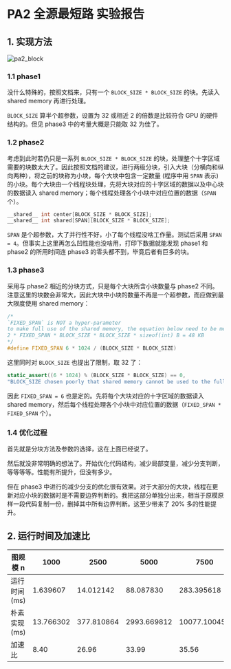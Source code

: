 # PA2 全源最短路 实验报告

## 1. 实现方法

![pa2_block ](https://cdn.jsdelivr.net/gh/A-sock-puppet/imgbed2@main/img/2024/05/20240514193623_pa2_block%20.png)

### 1.1 phase1

没什么特殊的，按照文档来，只有一个 `BLOCK_SIZE * BLOCK_SIZE` 的块。先读入 shared memory 再进行处理。

`BLOCK_SIZE` 算半个超参数，设置为 32 或相近 2 的倍数是比较符合 GPU 的硬件结构的。但见 phase3 中的考量大概是只能取 32 为佳了。

### 1.2 phase2

考虑到此时若仍只是一系列 `BLOCK_SIZE * BLOCK_SIZE` 的块，处理整个十字区域需要的块数太大了。因此按照文档的建议，进行两级分块，引入大块（分横向和纵向两种），将之前的块称为小块，每个大块中包含一定数量 (程序中用 `SPAN` 表示) 的小块。每个大块由一个线程块处理，先将大块对应的十字区域的数据以及中心块的数据读入 shared memory；每个线程处理各个小块中对应位置的数据（`SPAN` 个）。

```cpp
__shared__ int center[BLOCK_SIZE * BLOCK_SIZE];
__shared__ int shared[SPAN][BLOCK_SIZE * BLOCK_SIZE];
```

`SPAN` 是个超参数，大了并行性不好，小了每个线程没啥工作量。测试后采用 `SPAN = 4`。但事实上这里再怎么凹性能也没啥用，打印下数据就能发现 phase1 和 phase2 的所用时间连 phase3 的零头都不到，毕竟后者有巨多的块。

<div style="page-break-after: always;"></div>

### 1.3 phase3

采用与 phase2 相近的分块方式，只是每个大块所含小块数量与 phase2 不同。注意这里的块数会非常大，因此大块中小块的数量不再是一个超参数，而应做到最大限度使用 shared memory：

```cpp
/* 
`FIXED_SPAN` is NOT a hyper-parameter
to make full use of the shared memory, the equation below need to be met: 
2 * FIXED_SPAN * BLOCK_SIZE * BLOCK_SIZE * sizeof(int) B = 48 KB
*/
#define FIXED_SPAN 6 * 1024 / (BLOCK_SIZE * BLOCK_SIZE)
```

这里同时对 `BLOCK_SIZE` 也提出了限制，取 32 了：

```cpp
static_assert((6 * 1024) % (BLOCK_SIZE * BLOCK_SIZE) == 0, 
"BLOCK_SIZE chosen poorly that shared memory cannot be used to the full extent");
```

因此 `FIXED_SPAN = 6` 也是定的。先将每个大块对应的十字区域的数据读入 shared memory，然后每个线程处理各个小块中对应位置的数据（`FIXED_SPAN * FIXED_SPAN` 个）。

### 1.4 优化过程

首先就是分块方法及参数的选择，这在上面已经说了。

然后就没非常明确的想法了。开始优化代码结构，减少局部变量，减少分支判断，等等等等。性能有所提升，但没有多少。

但在 phase3 中进行的减少分支的优化很有效果。对于大部分的大块，线程在更新对应小块的数据时是不需要边界判断的。我把这部分单独分出来，相当于原模原样一段代码复制一份，删掉其中所有边界判断。这至少带来了 20% 多的性能提升。

## 2. 运行时间及加速比

| 图规模 n      | 1000      | 2500       | 5000        | 7500         | 10000        |
| ------------- | --------- | ---------- | ----------- | ------------ | ------------ |
| 运行时间 (ms) | 1.639607  | 14.012142  | 88.087830   | 283.395618   | 650.584813   |
| 朴素实现 (ms) | 13.766302 | 377.810864 | 2993.669812 | 10077.100457 | 22908.972556 |
| 加速比        | 8.40      | 26.96      | 33.99       | 35.56        | 35.21        |

